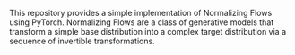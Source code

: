 This repository provides a simple implementation of Normalizing Flows using PyTorch. Normalizing Flows are a class of generative models that transform a simple base distribution into a complex target distribution via a sequence of invertible transformations.
